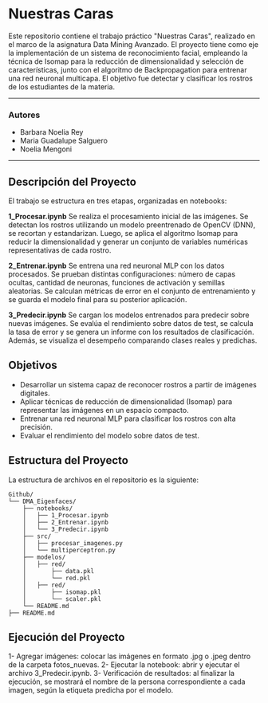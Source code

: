 # Nuestras Caras

Este repositorio contiene el trabajo práctico "Nuestras Caras", realizado en el marco de la asignatura Data Mining Avanzado. El proyecto tiene como eje la implementación de un sistema de reconocimiento facial, empleando la técnica de Isomap para la reducción de dimensionalidad y selección de características, junto con el algoritmo de Backpropagation para entrenar una red neuronal multicapa. El objetivo fue detectar y clasificar los rostros de los estudiantes de la materia.

---

### Autores
- Barbara Noelia Rey
- Maria Guadalupe Salguero
- Noelia Mengoni

---

## Descripción del Proyecto

El trabajo se estructura en tres etapas, organizadas en notebooks:

**1_Procesar.ipynb**
Se realiza el procesamiento inicial de las imágenes. Se detectan los rostros utilizando un modelo preentrenado de OpenCV (DNN), se recortan y estandarizan. Luego, se aplica el algoritmo Isomap para reducir la dimensionalidad y generar un conjunto de variables numéricas representativas de cada rostro.

**2_Entrenar.ipynb**
Se entrena una red neuronal MLP con los datos procesados. Se prueban distintas configuraciones: número de capas ocultas, cantidad de neuronas, funciones de activación y semillas aleatorias. Se calculan métricas de error en el conjunto de entrenamiento y se guarda el modelo final para su posterior aplicación.

**3_Predecir.ipynb**
Se cargan los modelos entrenados para predecir sobre nuevas imágenes. Se evalúa el rendimiento sobre datos de test, se calcula la tasa de error y se genera un informe con los resultados de clasificación. Además, se visualiza el desempeño comparando clases reales y predichas.


## Objetivos

- Desarrollar un sistema capaz de reconocer rostros a partir de imágenes digitales.
- Aplicar técnicas de reducción de dimensionalidad (Isomap) para representar las imágenes en un espacio compacto.
- Entrenar una red neuronal MLP para clasificar los rostros con alta precisión.
- Evaluar el rendimiento del modelo sobre datos de test.

## Estructura del Proyecto

La estructura de archivos en el repositorio es la siguiente:

```plaintext
Github/
└── DMA_Eigenfaces/
    ├── notebooks/
    │   ├── 1_Procesar.ipynb
    │   ├── 2_Entrenar.ipynb
    │   └── 3_Predecir.ipynb
    ├── src/
    │   ├── procesar_imagenes.py
    │   └── multiperceptron.py
    ├── modelos/
    │   ├── red/
    │       ├── data.pkl
    │       └── red.pkl
    │   ├── red/
    │       ├── isomap.pkl
    │       └── scaler.pkl
    └── README.md
├── README.md  
```

## Ejecución del Proyecto

1- Agregar imágenes: colocar las imágenes en formato .jpg o .jpeg dentro de la carpeta fotos_nuevas.
2- Ejecutar la notebook: abrir y ejecutar el archivo 3_Predecir.ipynb.
3- Verificación de resultados: al finalizar la ejecución, se mostrará el nombre de la persona correspondiente a cada imagen, según la etiqueta predicha por el modelo.

